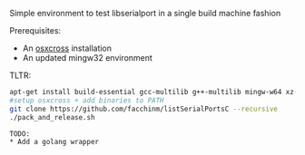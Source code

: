 Simple environment to test libserialport in a single build machine fashion

Prerequisites:
* An [osxcross](https://github.com/tpoechtrager/osxcross) installation
* An updated mingw32 environment

TLTR:
```bash
apt-get install build-essential gcc-multilib g++-multilib mingw-w64 xz-utils libxml2-dev clang patch git gcc-4.8-arm-linux-gnueabihf g++-4.8-arm-linux-gnueabihf
#setup osxcross + add binaries to PATH
git clone https://github.com/facchinm/listSerialPortsC --recursive
./pack_and_release.sh

TODO:
* Add a golang wrapper
